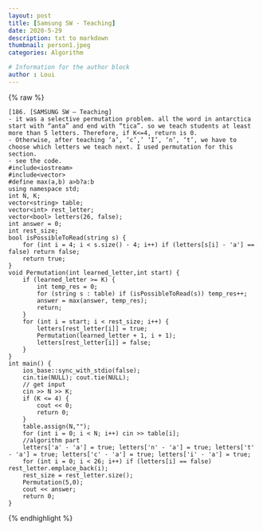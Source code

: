 ```yaml
---
layout: post
title: [Samsung SW - Teaching]
date: 2020-5-29
description: txt to markdown
thumbnail: person1.jpeg
categories: Algorithm

# Information for the author block
author : Loui
---
```


{% raw %}

	﻿[186. [SAMSUNG SW – Teaching]
	- it was a selective permutation problem. all the word in antarctica start with “anta” and end with “tica”. so we teach students at least more than 5 letters. Therefore, if K<=4, return is 0.
	- Otherwise, after teaching ‘a’, ‘c’,’ ‘I’, ‘n’, ‘t’, we have to choose which letters we teach next. I used permutation for this section.
	- see the code.
	#include<iostream>
	#include<vector>
	#define max(a,b) a>b?a:b
	using namespace std;
	int N, K;
	vector<string> table;
	vector<int> rest_letter;
	vector<bool> letters(26, false);
	int answer = 0;
	int rest_size;
	bool isPossibleToRead(string s) {
		for (int i = 4; i < s.size() - 4; i++) if (letters[s[i] - 'a'] == false) return false;
		return true;
	}
	void Permutation(int learned_letter,int start) {
		if (learned_letter >= K) {
			int temp_res = 0;
			for (string s : table) if (isPossibleToRead(s)) temp_res++;
			answer = max(answer, temp_res);
			return;
		}
		for (int i = start; i < rest_size; i++) {
			letters[rest_letter[i]] = true;
			Permutation(learned_letter + 1, i + 1);
			letters[rest_letter[i]] = false;
		}
	}
	int main() {
		ios_base::sync_with_stdio(false);
		cin.tie(NULL); cout.tie(NULL);
		// get input
		cin >> N >> K;
		if (K <= 4) {
			cout << 0;
			return 0;
		}
		table.assign(N,"");
		for (int i = 0; i < N; i++) cin >> table[i];
		//algorithm part
		letters['a' - 'a'] = true; letters['n' - 'a'] = true; letters['t' - 'a'] = true; letters['c' - 'a'] = true; letters['i' - 'a'] = true;
		for (int i = 0; i < 26; i++) if (letters[i] == false) rest_letter.emplace_back(i);
		rest_size = rest_letter.size();
		Permutation(5,0);
		cout << answer;
		return 0;
	}
	
{% endhighlight %}
